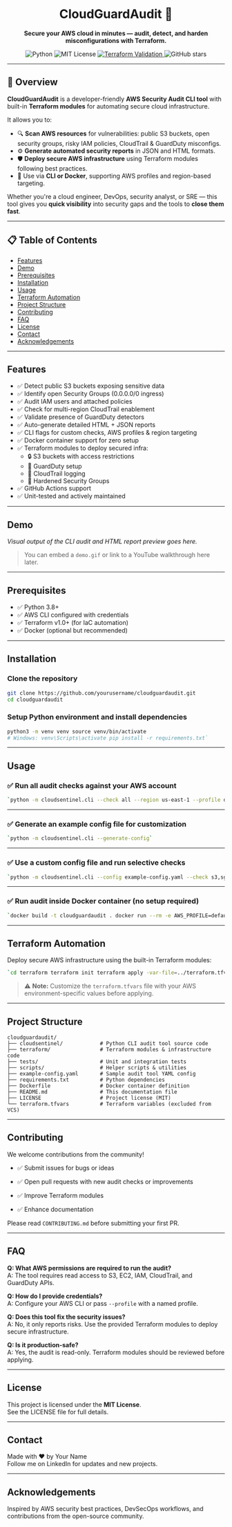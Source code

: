 <h1 align="center">CloudGuardAudit 🔐</h1>
<p align="center">
  <strong>Secure your AWS cloud in minutes — audit, detect, and harden misconfigurations with Terraform.</strong>
</p>
<p align="center">
  <img src="https://img.shields.io/badge/python-3.8%2B-blue?logo=python&logoColor=yellow" alt="Python">
  <img src="https://img.shields.io/badge/License-MIT-green.svg" alt="MIT License">
  <a href="https://github.com/MaheshShukla1/CloudGuardAudit/actions/workflows/terraform.yml" target="_blank">
  <img src="https://github.com/MaheshShukla1/CloudGuardAudit/actions/workflows/terraform.yml/badge.svg" alt="Terraform Validation">
</a>

  <img src="https://img.shields.io/github/stars/MaheshShukla1/CloudGuardAudit?style=social" alt="GitHub stars">
</p>

---
## 🚀 Overview

**CloudGuardAudit** is a developer-friendly **AWS Security Audit CLI tool** with built-in **Terraform modules** for automating secure cloud infrastructure.

It allows you to:

- 🔍 **Scan AWS resources** for vulnerabilities: public S3 buckets, open security groups, risky IAM policies, CloudTrail & GuardDuty misconfigs.
- ⚙️ **Generate automated security reports** in JSON and HTML formats.
- 🛡️ **Deploy secure AWS infrastructure** using Terraform modules following best practices.
- 🐳 Use via **CLI or Docker**, supporting AWS profiles and region-based targeting.

Whether you're a cloud engineer, DevOps, security analyst, or SRE — this tool gives you **quick visibility** into security gaps and the tools to **close them fast**.

---

## 📋 Table of Contents

- [Features](#features)  
- [Demo](#demo)  
- [Prerequisites](#prerequisites)  
- [Installation](#installation)  
- [Usage](#usage)  
- [Terraform Automation](#terraform-automation)  
- [Project Structure](#project-structure)  
- [Contributing](#contributing)  
- [FAQ](#faq)  
- [License](#license)  
- [Contact](#contact)  
- [Acknowledgements](#acknowledgements)  
---

## Features

- ✅ Detect public S3 buckets exposing sensitive data  
- ✅ Identify open Security Groups (0.0.0.0/0 ingress)  
- ✅ Audit IAM users and attached policies  
- ✅ Check for multi-region CloudTrail enablement  
- ✅ Validate presence of GuardDuty detectors  
- ✅ Auto-generate detailed HTML + JSON reports  
- ✅ CLI flags for custom checks, AWS profiles & region targeting  
- ✅ Docker container support for zero setup  
- ✅ Terraform modules to deploy secured infra:  
  - 🔒 S3 buckets with access restrictions  
  - 🎯 GuardDuty setup  
  - 🧾 CloudTrail logging  
  - 🔐 Hardened Security Groups  
- ✅ GitHub Actions support  
- ✅ Unit-tested and actively maintained

---

## Demo

_Visual output of the CLI audit and HTML report preview goes here._

> You can embed a `demo.gif` or link to a YouTube walkthrough here later.

---

## Prerequisites

- ✅ Python 3.8+  
- ✅ AWS CLI configured with credentials  
- ✅ Terraform v1.0+ (for IaC automation)  
- ✅ Docker (optional but recommended)

---

## Installation

### Clone the repository

```bash
git clone https://github.com/yourusername/cloudguardaudit.git
cd cloudguardaudit
```

### Setup Python environment and install dependencies

```bash
python3 -m venv venv source venv/bin/activate
# Windows: venv\Scripts\activate pip install -r requirements.txt`
```
---

## Usage

### ✅ Run all audit checks against your AWS account

```bash
`python -m cloudsentinel.cli --check all --region us-east-1 --profile default`
```
---

### ✅ Generate an example config file for customization

```bash
`python -m cloudsentinel.cli --generate-config`
```
---

### ✅ Use a custom config file and run selective checks

```bash
`python -m cloudsentinel.cli --config example-config.yaml --check s3,sg`
```
---

### ✅ Run audit inside Docker container (no setup required)

```bash
`docker build -t cloudguardaudit . docker run --rm -e AWS_PROFILE=default cloudguardaudit --check all --region us-east-1`
```
---

## Terraform Automation
Deploy secure AWS infrastructure using the built-in Terraform modules:

```bash
`cd terraform terraform init terraform apply -var-file=../terraform.tfvars`
```

> ⚠️ **Note:** Customize the `terraform.tfvars` file with your AWS environment-specific values before applying.

---

## Project Structure

```plaintext
cloudguardaudit/
├── cloudsentinel/            # Python CLI audit tool source code
├── terraform/                # Terraform modules & infrastructure code
├── tests/                    # Unit and integration tests
├── scripts/                  # Helper scripts & utilities
├── example-config.yaml       # Sample audit tool YAML config
├── requirements.txt          # Python dependencies
├── Dockerfile                # Docker container definition
├── README.md                 # This documentation file
├── LICENSE                   # Project license (MIT)
└── terraform.tfvars          # Terraform variables (excluded from VCS)
```
---

## Contributing

We welcome contributions from the community!

- ✅ Submit issues for bugs or ideas
    
- ✅ Open pull requests with new audit checks or improvements
    
- ✅ Improve Terraform modules
    
- ✅ Enhance documentation
    

Please read `CONTRIBUTING.md` before submitting your first PR.

---

## FAQ

**Q: What AWS permissions are required to run the audit?**  
A: The tool requires read access to S3, EC2, IAM, CloudTrail, and GuardDuty APIs.

**Q: How do I provide credentials?**  
A: Configure your AWS CLI or pass `--profile` with a named profile.

**Q: Does this tool fix the security issues?**  
A: No, it only reports risks. Use the provided Terraform modules to deploy secure infrastructure.

**Q: Is it production-safe?**  
A: Yes, the audit is read-only. Terraform modules should be reviewed before applying.

---

## License

This project is licensed under the **MIT License**.  
See the LICENSE file for full details.

---

## Contact

Made with ❤️ by Your Name  
Follow me on LinkedIn for updates and new projects.

---

## Acknowledgements

Inspired by AWS security best practices, DevSecOps workflows, and contributions from the open-source community.
